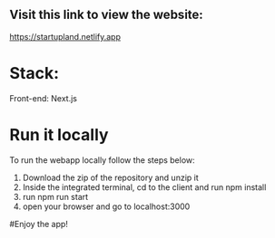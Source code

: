 ## Visit this link to view the website:
https://startupland.netlify.app

# Stack: 
Front-end: Next.js

# Run it locally
To run the webapp locally follow the steps below:
1. Download the zip of the repository and unzip it
2. Inside the integrated terminal, cd to the client and run npm install
3. run npm run start
4. open your browser and go to localhost:3000

#Enjoy the app!
